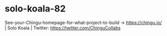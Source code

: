 # solo-koala-82
See-your-Chingu-homepage-for-what-project-to-build -> https://chingu.io/ | Solo Koala | Twitter: https://twitter.com/ChinguCollabs
